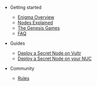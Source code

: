 
- Getting started

  - [Enigma Overview](enigma-quickstart.md "What is Enigma?")
  - [Nodes Explained](nodes-quickstart.md "What are Secret Nodes?")
  - [The Genesis Games](genesisgames-overview.md "Genesis Games Overview")
  <!-- - [Rewards Overview](rewards-overview.md "Rewards Overview") -->
  <!-- - [Utility](utility-overview.md "Utility Overview") -->
  - [FAQ](faq.md "FAQ")

- Guides

  <!-- - [Contributing Guidelines](tutorials/contributing.md) -->
  <!-- - [Contributing (Simple)](tutorials/CONTRIBUTING-simple.md "Contributing (Simple)") -->
  - [Deploy a Secret Node on Vultr](tutorials/prep-sn-vultr.md "Deploy a Secret Node on Vultr")
  - [Deploy a Secret Node on your NUC](tutorials/prep-sn-nuc.md "Deploy a Secret Node on your NUC")

- Community

  - [Rules](rules.md)
  <!-- [Contributors](contributors.md)-->